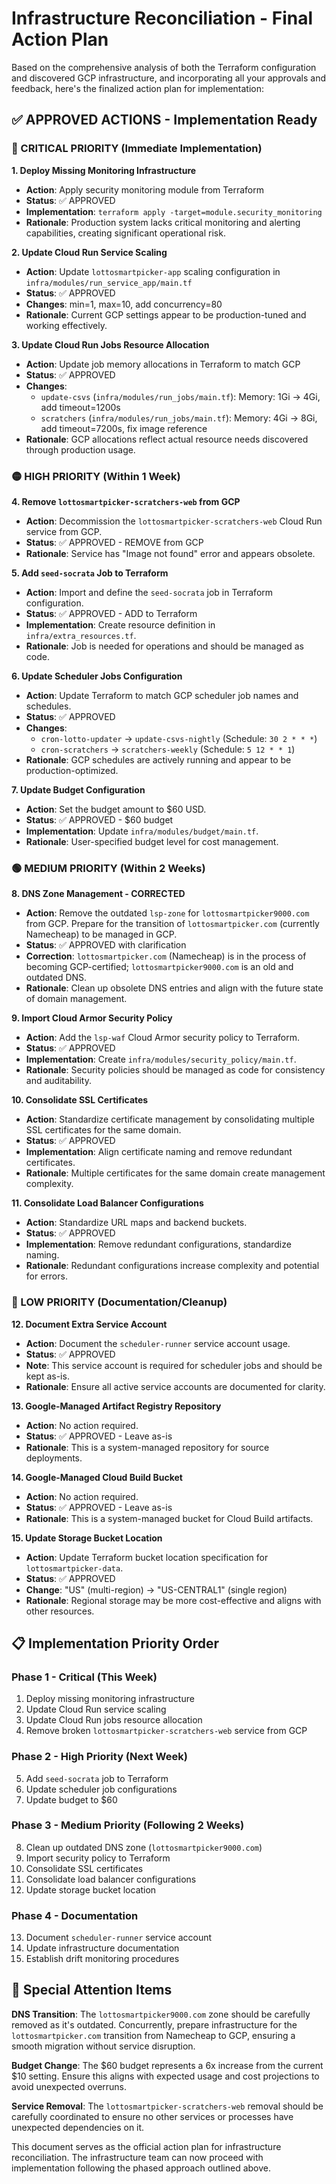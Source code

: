 # Infrastructure Reconciliation - Final Action Plan

Based on the comprehensive analysis of both the Terraform configuration and discovered GCP infrastructure, and incorporating all your approvals and feedback, here's the finalized action plan for implementation:

## ✅ APPROVED ACTIONS - Implementation Ready

### 🔴 CRITICAL PRIORITY (Immediate Implementation)

**1. Deploy Missing Monitoring Infrastructure**
- **Action**: Apply security monitoring module from Terraform
- **Status**: ✅ APPROVED
- **Implementation**: `terraform apply -target=module.security_monitoring`
- **Rationale**: Production system lacks critical monitoring and alerting capabilities, creating significant operational risk.

**2. Update Cloud Run Service Scaling**
- **Action**: Update `lottosmartpicker-app` scaling configuration in `infra/modules/run_service_app/main.tf`
- **Status**: ✅ APPROVED
- **Changes**: min=1, max=10, add concurrency=80
- **Rationale**: Current GCP settings appear to be production-tuned and working effectively.

**3. Update Cloud Run Jobs Resource Allocation**
- **Action**: Update job memory allocations in Terraform to match GCP
- **Status**: ✅ APPROVED
- **Changes**: 
  - `update-csvs` (`infra/modules/run_jobs/main.tf`): Memory: 1Gi → 4Gi, add timeout=1200s
  - `scratchers` (`infra/modules/run_jobs/main.tf`): Memory: 4Gi → 8Gi, add timeout=7200s, fix image reference
- **Rationale**: GCP allocations reflect actual resource needs discovered through production usage.

### 🟡 HIGH PRIORITY (Within 1 Week)

**4. Remove `lottosmartpicker-scratchers-web` from GCP**
- **Action**: Decommission the `lottosmartpicker-scratchers-web` Cloud Run service from GCP.
- **Status**: ✅ APPROVED - REMOVE from GCP
- **Rationale**: Service has "Image not found" error and appears obsolete.

**5. Add `seed-socrata` Job to Terraform**
- **Action**: Import and define the `seed-socrata` job in Terraform configuration.
- **Status**: ✅ APPROVED - ADD to Terraform
- **Implementation**: Create resource definition in `infra/extra_resources.tf`.
- **Rationale**: Job is needed for operations and should be managed as code.

**6. Update Scheduler Jobs Configuration**
- **Action**: Update Terraform to match GCP scheduler job names and schedules.
- **Status**: ✅ APPROVED
- **Changes**:
  - `cron-lotto-updater` → `update-csvs-nightly` (Schedule: `30 2 * * *`)
  - `cron-scratchers` → `scratchers-weekly` (Schedule: `5 12 * * 1`)
- **Rationale**: GCP schedules are actively running and appear to be production-optimized.

**7. Update Budget Configuration**
- **Action**: Set the budget amount to $60 USD.
- **Status**: ✅ APPROVED - $60 budget
- **Implementation**: Update `infra/modules/budget/main.tf`.
- **Rationale**: User-specified budget level for cost management.

### 🟢 MEDIUM PRIORITY (Within 2 Weeks)

**8. DNS Zone Management - CORRECTED**
- **Action**: Remove the outdated `lsp-zone` for `lottosmartpicker9000.com` from GCP. Prepare for the transition of `lottosmartpicker.com` (currently Namecheap) to be managed in GCP.
- **Status**: ✅ APPROVED with clarification
- **Correction**: `lottosmartpicker.com` (Namecheap) is in the process of becoming GCP-certified; `lottosmartpicker9000.com` is an old and outdated DNS.
- **Rationale**: Clean up obsolete DNS entries and align with the future state of domain management.

**9. Import Cloud Armor Security Policy**
- **Action**: Add the `lsp-waf` Cloud Armor security policy to Terraform.
- **Status**: ✅ APPROVED
- **Implementation**: Create `infra/modules/security_policy/main.tf`.
- **Rationale**: Security policies should be managed as code for consistency and auditability.

**10. Consolidate SSL Certificates**
- **Action**: Standardize certificate management by consolidating multiple SSL certificates for the same domain.
- **Status**: ✅ APPROVED
- **Implementation**: Align certificate naming and remove redundant certificates.
- **Rationale**: Multiple certificates for the same domain create management complexity.

**11. Consolidate Load Balancer Configurations**
- **Action**: Standardize URL maps and backend buckets.
- **Status**: ✅ APPROVED
- **Implementation**: Remove redundant configurations, standardize naming.
- **Rationale**: Redundant configurations increase complexity and potential for errors.

### 🔵 LOW PRIORITY (Documentation/Cleanup)

**12. Document Extra Service Account**
- **Action**: Document the `scheduler-runner` service account usage.
- **Status**: ✅ APPROVED
- **Note**: This service account is required for scheduler jobs and should be kept as-is.
- **Rationale**: Ensure all active service accounts are documented for clarity.

**13. Google-Managed Artifact Registry Repository**
- **Action**: No action required.
- **Status**: ✅ APPROVED - Leave as-is
- **Rationale**: This is a system-managed repository for source deployments.

**14. Google-Managed Cloud Build Bucket**
- **Action**: No action required.
- **Status**: ✅ APPROVED - Leave as-is
- **Rationale**: This is a system-managed bucket for Cloud Build artifacts.

**15. Update Storage Bucket Location**
- **Action**: Update Terraform bucket location specification for `lottosmartpicker-data`.
- **Status**: ✅ APPROVED
- **Change**: "US" (multi-region) → "US-CENTRAL1" (single region)
- **Rationale**: Regional storage may be more cost-effective and aligns with other resources.

## 📋 Implementation Priority Order

### Phase 1 - Critical (This Week)
1. Deploy missing monitoring infrastructure
2. Update Cloud Run service scaling
3. Update Cloud Run jobs resource allocation
4. Remove broken `lottosmartpicker-scratchers-web` service from GCP

### Phase 2 - High Priority (Next Week)
5. Add `seed-socrata` job to Terraform
6. Update scheduler job configurations
7. Update budget to $60

### Phase 3 - Medium Priority (Following 2 Weeks)
8. Clean up outdated DNS zone (`lottosmartpicker9000.com`)
9. Import security policy to Terraform
10. Consolidate SSL certificates
11. Consolidate load balancer configurations
12. Update storage bucket location

### Phase 4 - Documentation
13. Document `scheduler-runner` service account
14. Update infrastructure documentation
15. Establish drift monitoring procedures

## 🚨 Special Attention Items

**DNS Transition**: The `lottosmartpicker9000.com` zone should be carefully removed as it's outdated. Concurrently, prepare infrastructure for the `lottosmartpicker.com` transition from Namecheap to GCP, ensuring a smooth migration without service disruption.

**Budget Change**: The $60 budget represents a 6x increase from the current $10 setting. Ensure this aligns with expected usage and cost projections to avoid unexpected overruns.

**Service Removal**: The `lottosmartpicker-scratchers-web` removal should be carefully coordinated to ensure no other services or processes have unexpected dependencies on it.

This document serves as the official action plan for infrastructure reconciliation. The infrastructure team can now proceed with implementation following the phased approach outlined above.